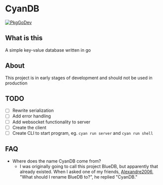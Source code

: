 # CyanDB

[![PkgGoDev](https://pkg.go.dev/badge/github.com/SatvikR/cyandb)](https://pkg.go.dev/github.com/SatvikR/cyandb)

## What is this

A simple key-value database written in go

## About

This project is in early stages of development and should not be used in production

## TODO

- [ ] Rewrite serialization
- [ ] Add error handling
- [ ] Add websocket functionality to server
- [ ] Create the client
- [ ] Create CLI to start program, eg. `cyan run server` and `cyan run shell`

## FAQ

- Where does the name CyanDB come from?
    - I was originally going to call this project BlueDB, but apparently that already existed. 
    When I asked one of my friends, [Alexandre2006](https://github.com/Alexandre2006), "What should I rename BlueDB to?", he replied "CyanDB."